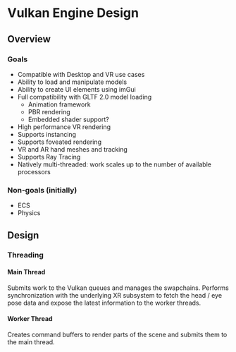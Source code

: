 # Vulkan Engine Design

## Overview

### Goals
- Compatible with Desktop and VR use cases
- Ability to load and manipulate models
- Ability to create UI elements using imGui
- Full compatibility with GLTF 2.0 model loading
  - Animation framework
  - PBR rendering
  - Embedded shader support?
- High performance VR rendering
 - Supports instancing
 - Supports foveated rendering
- VR and AR hand meshes and tracking
- Supports Ray Tracing
- Natively multi-threaded: work scales up to the number of available processors

### Non-goals (initially)
- ECS
- Physics

## Design

### Threading

#### Main Thread
Submits work to the Vulkan queues and manages the swapchains. Performs synchronization with the underlying XR subsystem to fetch
the head / eye pose data and expose the latest information to the worker threads. 

#### Worker Thread
Creates command buffers to render parts of the scene and submits them to the main thread.